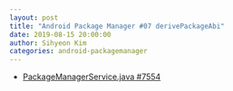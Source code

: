 ```yaml
---
layout: post
title: "Android Package Manager #07 derivePackageAbi"
date: 2019-08-15 20:00:00
author: Sihyeon Kim
categories: android-packagemanager
---
```


- [PackageManagerService.java #7554](https://android.googlesource.com/platform/frameworks/base/+/refs/tags/android-6.0.1_r77/services/core/java/com/android/server/pm/PackageManagerService.java#7554)  
